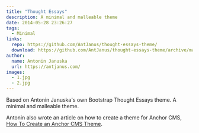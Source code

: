```yaml
---
title: "Thought Essays"
description: A minimal and malleable theme
date: 2014-05-28 23:26:27
tags:
  - Minimal
links:
  repo: https://github.com/AntJanus/thought-essays-theme/
  download: https://github.com/AntJanus/thought-essays-theme/archive/master.zip
author:
  name: Antonin Januska
  url: https://antjanus.com/
images:
  - 1.jpg
  - 2.jpg
---
```


Based on Antonin Januska's own Bootstrap Thought Essays theme. A minimal and malleable theme.

Antonin also wrote an article on how to create a theme for Anchor CMS, [How To Create an Anchor CMS Theme](http://antjanus.com/blog/web-development-tutorials/create-anchor-cms-theme/ "How To Create an Anchor CMS Theme").
